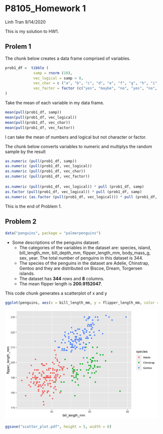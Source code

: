 P8105\_Homework 1
================
Linh Tran
9/14/2020

This is my solution to HW1.

## Prolem 1

The chunk below creates a data frame comprised of variables.

``` r
prob1_df =  tibble (
             samp = rnorm (10),
             vec_logical = samp > 0,
             vec_char = c ("a", "b", "c", "d", "e", "f", "g", "h", "i", "j"),
             vec_factor = factor (c("yes", "maybe", "no", "yes", "no", "maybe", "yes", "no", "maybe", "yes"))
)
```

Take the mean of each variable in my data frame.

``` r
mean(pull(prob1_df, samp))
mean(pull(prob1_df, vec_logical))
mean(pull(prob1_df, vec_char))
mean(pull(prob1_df, vec_factor))
```

I can take the mean of numbers and logical but not character or factor.

The chunk below converts variables to numeric and multiplys the random
sample by the result

``` r
as.numeric (pull(prob1_df, samp))
as.numeric (pull(prob1_df, vec_logical))
as.numeric (pull(prob1_df, vec_char))
as.numeric (pull(prob1_df, vec_factor))

as.numeric (pull(prob1_df, vec_logical)) * pull (prob1_df, samp)
as.factor (pull(prob1_df, vec_logical)) * pull (prob1_df, samp)
as.numeric (as.factor (pull(prob1_df, vec_logical))) * pull (prob1_df, samp)
```

This is the end of Problem 1.

## Problem 2

``` r
data("penguins", package = "palmerpenguins")
```

  - Some descriptions of the penguins dataset:
      - The categories of the variables in the dataset are: species,
        island, bill\_length\_mm, bill\_depth\_mm, flipper\_length\_mm,
        body\_mass\_g, sex, year. The total number of penguins in this
        dataset is 344.
      - The species of the penguins in the dataset are Adelie,
        Chinstrap, Gentoo and they are distributed on Biscoe, Dream,
        Torgersen islands.
      - The dataset has **344** rows and **8** columns.
      - The mean flipper length is **200.9152047**.

This code chunk generates a scatterplot of x and y

``` r
ggplot(penguins, aes(x = bill_length_mm, y = flipper_length_mm, color = species)) + geom_point(na.rm = TRUE)
```

![](p8105_hw1_lmt2203_files/figure-gfm/create_plot-1.png)<!-- -->

``` r
ggsave("scatter_plot.pdf", height = 5, width = 6)
```
